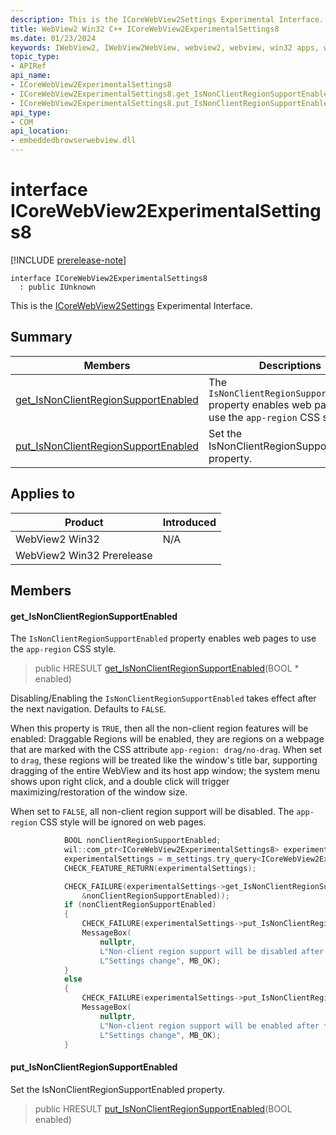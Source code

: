 ```yaml
---
description: This is the ICoreWebView2Settings Experimental Interface.
title: WebView2 Win32 C++ ICoreWebView2ExperimentalSettings8
ms.date: 01/23/2024
keywords: IWebView2, IWebView2WebView, webview2, webview, win32 apps, win32, edge, ICoreWebView2, ICoreWebView2Controller, browser control, edge html, ICoreWebView2ExperimentalSettings8
topic_type: 
- APIRef
api_name:
- ICoreWebView2ExperimentalSettings8
- ICoreWebView2ExperimentalSettings8.get_IsNonClientRegionSupportEnabled
- ICoreWebView2ExperimentalSettings8.put_IsNonClientRegionSupportEnabled
api_type:
- COM
api_location:
- embeddedbrowserwebview.dll
---
```


# interface ICoreWebView2ExperimentalSettings8

[!INCLUDE [prerelease-note](../includes/prerelease-note.md)]

```
interface ICoreWebView2ExperimentalSettings8
  : public IUnknown
```

This is the [ICoreWebView2Settings](icorewebview2settings.md) Experimental Interface.

## Summary

 Members                        | Descriptions
--------------------------------|---------------------------------------------
[get_IsNonClientRegionSupportEnabled](#get_isnonclientregionsupportenabled) | The `IsNonClientRegionSupportEnabled` property enables web pages to use the `app-region` CSS style.
[put_IsNonClientRegionSupportEnabled](#put_isnonclientregionsupportenabled) | Set the IsNonClientRegionSupportEnabled property.

## Applies to

Product                         | Introduced
--------------------------------|---------------------------------------------
WebView2 Win32            |    N/A
WebView2 Win32 Prerelease |    

## Members

#### get_IsNonClientRegionSupportEnabled

The `IsNonClientRegionSupportEnabled` property enables web pages to use the `app-region` CSS style.

> public HRESULT [get_IsNonClientRegionSupportEnabled](#get_isnonclientregionsupportenabled)(BOOL * enabled)

Disabling/Enabling the `IsNonClientRegionSupportEnabled` takes effect after the next navigation. Defaults to `FALSE`.

When this property is `TRUE`, then all the non-client region features will be enabled: Draggable Regions will be enabled, they are regions on a webpage that are marked with the CSS attribute `app-region: drag/no-drag`. When set to `drag`, these regions will be treated like the window's title bar, supporting dragging of the entire WebView and its host app window; the system menu shows upon right click, and a double click will trigger maximizing/restoration of the window size.

When set to `FALSE`, all non-client region support will be disabled. The `app-region` CSS style will be ignored on web pages. 
```cpp
            BOOL nonClientRegionSupportEnabled;
            wil::com_ptr<ICoreWebView2ExperimentalSettings8> experimentalSettings;
            experimentalSettings = m_settings.try_query<ICoreWebView2ExperimentalSettings8>();
            CHECK_FEATURE_RETURN(experimentalSettings);

            CHECK_FAILURE(experimentalSettings->get_IsNonClientRegionSupportEnabled(
                &nonClientRegionSupportEnabled));
            if (nonClientRegionSupportEnabled)
            {
                CHECK_FAILURE(experimentalSettings->put_IsNonClientRegionSupportEnabled(FALSE));
                MessageBox(
                    nullptr,
                    L"Non-client region support will be disabled after the next navigation",
                    L"Settings change", MB_OK);
            }
            else
            {
                CHECK_FAILURE(experimentalSettings->put_IsNonClientRegionSupportEnabled(TRUE));
                MessageBox(
                    nullptr,
                    L"Non-client region support will be enabled after the next navigation",
                    L"Settings change", MB_OK);
            }
```

#### put_IsNonClientRegionSupportEnabled

Set the IsNonClientRegionSupportEnabled property.

> public HRESULT [put_IsNonClientRegionSupportEnabled](#put_isnonclientregionsupportenabled)(BOOL enabled)

